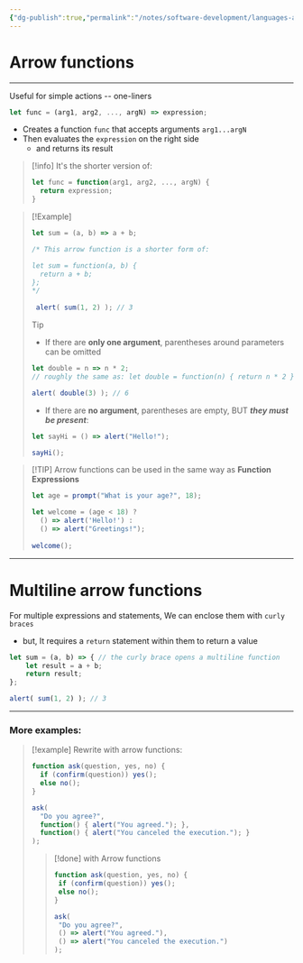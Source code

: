 ```yaml
---
{"dg-publish":true,"permalink":"/notes/software-development/languages-and-frameworks/web-development/front-end/javascript-vanilla/01-basics/12-functions/09-arrow-functions/","tags":["programming","webdevelopment","frontend","JavaScript"],"created":"2025-07-13T15:24:56.053+08:00"}
---
```


# Arrow functions

--- 
Useful for simple actions -- one-liners

```javascript
let func = (arg1, arg2, ..., argN) => expression;
```
- Creates a function `func` that accepts arguments `arg1...argN`
- Then evaluates the `expression` on the right side
	- and returns its result
>[!info] It's the shorter version of:
>```javascript
>let func = function(arg1, arg2, ..., argN) {
>	return expression;
>}
>```

>[!Example]
>```javascript
>let sum = (a, b) => a + b;
>
>/* This arrow function is a shorter form of: 
>
>let sum = function(a, b) {
>	return a + b;
>};
>*/
>  
>  alert( sum(1, 2) ); // 3
>```
>>[!Tip] 
>>- If there are __only one argument__, parentheses around parameters can be omitted
>>```javascript
>>let double = n => n * 2;
>>// roughly the same as: let double = function(n) { return n * 2 }
>>
>>alert( double(3) ); // 6
>>```
>> - If there are __no argument__, parentheses are empty, BUT ___they must be present___:
>> ```javascript
>> let sayHi = () => alert("Hello!");
>> 
>> sayHi();
>> ```

>[!TIP] Arrow functions can be used in the same way as __Function Expressions__
>```javascript
>let age = prompt("What is your age?", 18);
>
>let welcome = (age < 18) ?
>	() => alert('Hello!') : 
>	() => alert("Greetings!");
>	
>welcome();
>```

---

# Multiline arrow functions
For multiple expressions and statements,
We can enclose them with `curly braces`
- but, It requires a `return` statement within them to return a value
```javascript
let sum = (a, b) => { // the curly brace opens a multiline function
	let result = a + b;
	return result;
};

alert( sum(1, 2) ); // 3
```


---
### More examples:

>[!example]
>Rewrite with arrow functions:
>```javascript
>function ask(question, yes, no) {
>	if (confirm(question)) yes();
>	else no();
>}
>
>ask(
>	"Do you agree?",
>	function() { alert("You agreed."); },
>	function() { alert("You canceled the execution."); }
>);
>```
>> [!done] with Arrow functions
>>```javascript
>>function ask(question, yes, no) {
>>	if (confirm(question)) yes();
>>	else no();
>>}
>>
>>ask(
>>	"Do you agree?",
>>	() => alert("You agreed."),
>>	() => alert("You canceled the execution.")
>>);
>>```

